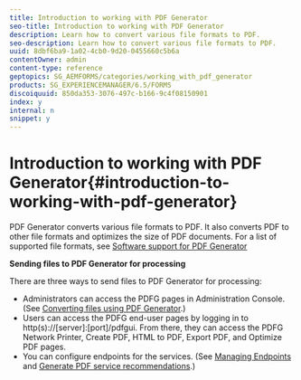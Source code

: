```yaml
---
title: Introduction to working with PDF Generator
seo-title: Introduction to working with PDF Generator
description: Learn how to convert various file formats to PDF.
seo-description: Learn how to convert various file formats to PDF.
uuid: 8dbf6ba9-1a02-4cb0-9d20-0455660c5b6a
contentOwner: admin
content-type: reference
geptopics: SG_AEMFORMS/categories/working_with_pdf_generator
products: SG_EXPERIENCEMANAGER/6.5/FORMS
discoiquuid: 850da353-3076-497c-b166-9c4f08150901
index: y
internal: n
snippet: y
---
```


# Introduction to working with PDF Generator{#introduction-to-working-with-pdf-generator}

PDF Generator converts various file formats to PDF. It also converts PDF to other file formats and optimizes the size of PDF documents. For a list of supported file formats, see [Software support for PDF Generator](https://chl-author-preview.corp.adobe.com/content/help/en/experience-manager/6-5/forms/using/AEM-forms-JEE-supported-platforms.html#SoftwaresupportforPDFGenerator)

**Sending files to PDF Generator for processing**

There are three ways to send files to PDF Generator for processing:

* Administrators can access the PDFG pages in Administration Console. (See [Converting files using PDF Generator](/6-5/forms/using/admin-help/converting-files-using-pdf-generator.md).)
* Users can access the PDFG end-user pages by logging in to http(s)://[server]:[port]/pdfgui. From there, they can access the PDFG Network Printer, Create PDF, HTML to PDF, Export PDF, and Optimize PDF pages.
* You can configure endpoints for the services. (See [Managing Endpoints](/6-5/forms/using/admin-help/topics/managing-endpoints.md) and [Generate PDF service recommendations](../../../../6-5/forms/using/admin-help/configuring-watched-folder-endpoints.md#generate-pdf-service-recommendations).) [](../../../../6-5/forms/using/admin-help/overview-5.md#main-pars-header)

<!--
<related-links>
<a href="../../../../6-5/forms/using/admin-help/overview-5.md" target="_blank">Introduction to working with PDF Generator</a>
<a href="/6-5/forms/using/admin-help/configuring-pdf-settings.md" target="_blank">Configuring Adobe PDF settings</a>
<a href="/6-5/forms/using/admin-help/configuring-file-type-settings.md" target="_blank">Configuring file type settings</a>
<a href="/6-5/forms/using/admin-help/configuring-security-settings.md" target="_blank">Configuring security settings</a>
<a href="/6-5/forms/using/configuring-document-services.md" target="_blank">Configure Document Services</a>
<a href="../../../../6-5/forms/using/assembler-service.md" target="_blank">Using Assembler Service</a>
</related-links>
-->

